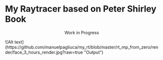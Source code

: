 # My Raytracer based on Peter Shirley Book
<p align="center"> Work in Progress </p>
![Alt text](https://github.com/manuelpagliuca/my_rt/blob/master/rt_mp_from_zero/render/face_3_hours_render.jpg?raw=true "Output")
